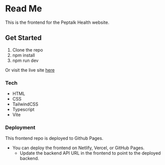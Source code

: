# Read Me

This is the frontend for the Peptalk Health website.

## Get Started

1. Clone the repo
2. npm install
3. npm run dev

Or visit the live site [here](https://l05dhruv.github.io/peptalk-web-frontend/)

### Tech

- HTML
- CSS
- TailwindCSS
- Typescript
- Vite

### Deployment

This frontend repo is deployed to Github Pages.

- You can deploy the frontend on Netlify, Vercel, or GitHub Pages.
    - Update the backend API URL in the frontend to point to the deployed backend.